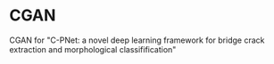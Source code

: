 # CGAN
CGAN for "C-PNet: a novel deep learning framework for bridge crack extraction and morphological classifification"
